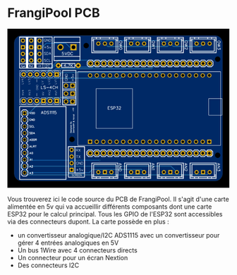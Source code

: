 # FrangiPool PCB

![Vue 2D](./images/Vue_2D.svg)

Vous trouverez ici le code source du PCB de FrangiPool.
Il s'agit d'une carte alimentée en 5v qui va accueillir différents composants dont une carte ESP32 pour le calcul principal.
Tous les GPIO de l'ESP32 sont accessibles via des connecteurs dupont.
La carte possède en plus :

* un convertisseur analogique/I2C ADS1115 avec un convertisseur pour gérer 4 entrées analogiques en 5V
* Un bus 1Wire avec 4 connecteurs directs
* Un connecteur pour un écran Nextion
* Des connecteurs I2C
